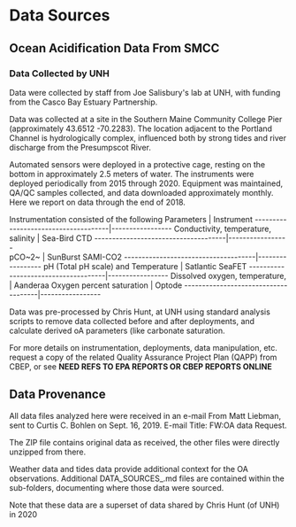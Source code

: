 # Data Sources
## Ocean Acidification Data From SMCC
### Data Collected by UNH 

Data were collected by staff from Joe Salisbury's lab at UNH, with funding from the Casco Bay Estuary Partnership.

Data was collected at a site in the Southern Maine Community College Pier (approximately 43.6512	-70.2283). The location adjacent to the Portland Channel is hydrologically complex, influenced both by strong tides and river discharge from the Presumpscot River.

Automated sensors were deployed in a protective cage, resting on the bottom in approximately 2.5 meters of water.  The instruments were deployed periodically from 2015 through 2020.  Equipment was maintained, QA/QC samples collected, and data downloaded approximately monthly.  Here we report on data through the end of 2018.

Instrumentation consisted of the following
Parameters                           |     Instrument
-------------------------------------|-----------------
Conductivity, temperature, salinity  | Sea-Bird CTD 
-------------------------------------|-----------------       
pCO~2~                               | SunBurst SAMI-CO2
-------------------------------------|-----------------
pH (Total pH scale) and Temperature  | Satlantic SeaFET
-------------------------------------|-----------------
Dissolved oxygen, temperature,       | Aanderaa Oxygen
percent saturation                   | Optode
-------------------------------------|-----------------

Data was pre-processed by Chris Hunt, at UNH using standard analysis scripts to remove data collected before and after deployments, and calculate derived oA parameters (like carbonate saturation. 

For more details on instrumentation, deployments, data manipulation, etc. request a copy of the related Quality Assurance Project Plan (QAPP) from CBEP, or see 
 **NEED REFS TO EPA REPORTS OR CBEP REPORTS ONLINE**

## Data Provenance
All data files analyzed here were received in an e-mail From Matt Liebman, sent to Curtis C. Bohlen on Sept. 16, 2019. E-mail Title:  FW:OA data Request.

The ZIP file contains original data as received, the other files were directly unzipped from there.

Weather data and tides data provide additional context for the OA observations. Additional DATA_SOURCES_.md files are contained within the sub-folders, documenting where those data were sourced.

Note that these data are a superset of data shared by Chris Hunt (of UNH) in 2020

